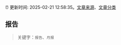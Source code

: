:alarm_clock: 更新时间: 2025-02-21 12:58:35。[文章来源](/README.md)、[文章分类](/TAGS.md)

## 报告


> 关键字：`报告`、`月报`



